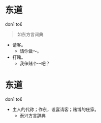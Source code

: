 # 东道
don1 to6
> 如东方言词典
- 请客。
  - 请你做～。
- 打赌。
  - 我俫赌个～吧？

# 东道
don1 to6
+ 主人的代称；作东，设宴请客；赌博的庄家。
  * 泰兴方言辞典
